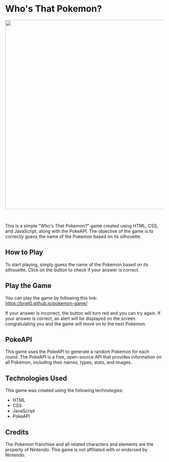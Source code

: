 # Who's That Pokemon?
<p align="center">
  <img src="https://user-images.githubusercontent.com/115791998/226080814-893519f9-902c-4456-9f7d-34e8c1e9406e.png" style="margin-bottom: 30px; width: 600px">
</p>
This is a simple "Who's That Pokemon?" game created using HTML, CSS, and JavaScript, along with the PokeAPI. The objective of the game is to correctly guess the name of the Pokemon based on its silhouette.

## How to Play
To start playing, simply guess the name of the Pokemon based on its silhouette. Click on the button to check if your answer is correct.

## Play the Game
You can play the game by following this link: https://briel0.github.io/pokemon-game/

If your answer is incorrect, the button will turn red and you can try again. If your answer is correct, an alert will be displayed on the screen congratulating you and the game will move on to the next Pokemon.

## PokeAPI
This game uses the PokeAPI to generate a random Pokemon for each round. The PokeAPI is a free, open-source API that provides information on all Pokemon, including their names, types, stats, and images.

## Technologies Used
This game was created using the following technologies:

<ul>
  <li>HTML</li>
  <li>CSS</li>
  <li>JavaScript</li>
  <li>PokeAPI</li>
</ul>

## Credits
The Pokemon franchise and all related characters and elements are the property of Nintendo. This game is not affiliated with or endorsed by Nintendo.
